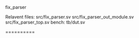 fix_parser

Relavent files:
		src/fix_parser.sv
		src/fix_parser_out_module.sv
		src/fix_parser_top.sv
	bench:  tb/dut.sv

==========
